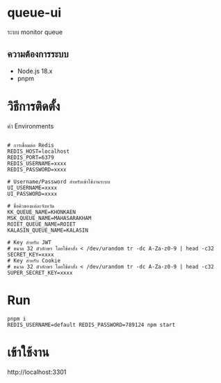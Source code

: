 # queue-ui
ระบบ monitor queue

## ความต้องการระบบ
- Node.js 18.x
- pnpm

# วิธีการติดตั้ง

ค่า Environments

```env

# การเชื่อมต่อ Redis
REDIS_HOST=localhost
REDIS_PORT=6379
REDIS_USERNAME=xxxx
REDIS_PASSWORD=xxxx

# Username/Password สำหรับเข้าใช้งานระบบ
UI_USERNAME=xxxx
UI_PASSWORD=xxxx

# ชื่อคิวของแต่ละจังหวัด
KK_QUEUE_NAME=KHONKAEN
MSK_QUEUE_NAME=MAHASARAKHAM
ROIET_QUEUE_NAME=ROIET
KALASIN_QUEUE_NAME=KALASIN

# Key สำหรับ JWT
# ขนาด 32 ตัวอักษร โดยใช้คำสั่ง < /dev/urandom tr -dc A-Za-z0-9 | head -c32
SECRET_KEY=xxxx
# Key สำหรับ Cookie
# ขนาด 32 ตัวอักษร โดยใช้คำสั่ง < /dev/urandom tr -dc A-Za-z0-9 | head -c32
SUPER_SECRET_KEY=xxxx
```

# Run
```shell
pnpm i
REDIS_USERNAME=default REDIS_PASSWORD=789124 npm start
```

# เข้าใช้งาน

http://localhost:3301
